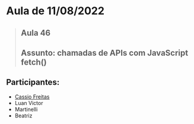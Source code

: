 # Aula de 11/08/2022
> ## Aula 46
> 
> ## Assunto: chamadas de APIs com JavaScript fetch()

## Participantes:
- [Cassio Freitas](https://github.com/cassiofreitas/)
- Luan Victor
- Martinelli
- Beatriz
